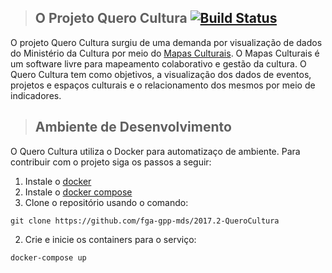 
>## O Projeto Quero Cultura [![Build Status](https://travis-ci.org/fga-gpp-mds/2017.2-QueroCultura.svg?branch=master)](https://travis-ci.org/fga-gpp-mds/2017.2-QueroCultura)

O projeto Quero Cultura surgiu de uma demanda por visualização de dados do Ministério da Cultura por meio do [Mapas Culturais](http://mapas.cultura.gov.br/). O Mapas Culturais é um software livre para mapeamento colaborativo e gestão da cultura.
O Quero Cultura tem como objetivos, a visualização dos dados de eventos, projetos e espaços culturais e o relacionamento dos mesmos por meio de indicadores.

>## Ambiente de Desenvolvimento

O Quero Cultura utiliza o Docker para automatizaço de ambiente. Para contribuir com o projeto siga os passos a seguir:

1. Instale o [docker](https://docs.docker.com/engine/installation/)
2. Instale o [docker compose](https://docs.docker.com/compose/install/)
1. Clone o repositório usando o comando:
  ```
  git clone https://github.com/fga-gpp-mds/2017.2-QueroCultura
  ```
2. Crie e inicie os containers para o serviço:
  ```
  docker-compose up
  ```
